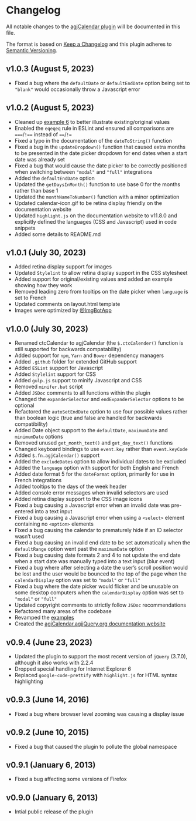 # Changelog

All notable changes to the [agjCalendar plugin](https://github.com/andrewgjohnson/agjCalendar) will be documented in this file.

The format is based on [Keep a Changelog](http://keepachangelog.com/) and this plugin adheres to [Semantic Versioning](http://semver.org/).

## v1.0.3 (August 5, 2023)
 * Fixed a bug where the `defaultDate` or `defaultEndDate` option being set to `"blank"` would occasionally throw a Javascript error

## v1.0.2 (August 5, 2023)
 * Cleaned up [example 6](https://github.com/andrewgjohnson/agjCalendar/blob/master/examples/example6-existing-values.js) to better illustrate existing/original values
 * Enabled the `eqeqeq` rule in ESLint and ensured all comparisons are `===`/`!==` instead of `==`/`!=`
 * Fixed a typo in the documentation of the `dateToString()` function
 * Fixed a bug in the `updateDropdown()` function that caused extra months to be presented in the date picker dropdown for end dates when a start date was already set
 * Fixed a bug that would cause the date picker to be correctly positioned when switching between `"modal"` and `"full"` integrations
 * Added the `defaultEndDate` option
 * Updated the `getDaysInMonth()` function to use base 0 for the months rather than base 1
 * Updated the `monthNameToNumber()` function with a minor optimization
 * Updated calendar-icon.gif to be retina display friendly on the documentation website
 * Updated `highlight.js` on the documentation website to v11.8.0 and explicitly defined the languages (CSS and Javascript) used in code snippets
 * Added some details to README.md

## v1.0.1 (July 30, 2023)
 * Added retina display support for images
 * Updated `Stylelint` to allow retina display support in the CSS stylesheet
 * Added support for original/existing values and added an example showing how they work
 * Removed leading zero from tooltips on the date picker when `language` is set to French
 * Updated comments on layout.html template
 * Images were optimized by [@ImgBotApp](https://github.com/ImgBotApp)

## v1.0.0 (July 30, 2023)
 * Renamed ctcCalendar to agjCalendar (the `$.ctcCalender()` function is still supported for backwards compatability)
 * Added support for `npm`, `Yarn` and `Bower` dependency managers
 * Added `.github` folder for extended GitHub support
 * Added `ESLint` support for Javascript
 * Added `Stylelint` support for CSS
 * Added `gulp.js` support to minify Javascript and CSS 
 * Removed `minifer.bat` script
 * Added `JSDoc` comments to all functions within the plugin
 * Changed the `expanderSelector` and `endExpanderSelector` options to be optional
 * Refactored the `autoSetEndDate` option to use four possible values rather than boolean logic (true and false are handled for backwards compatibility)
 * Added Date object support to the `defaultDate`, `maximumDate` and `minimumDate` options
 * Removed unused `get_month_text()` and `get_day_text()` functions
 * Changed keyboard bindings to use `event.key` rather than `event.keyCode`
 * Added `$.fn.agjCalendar()` support
 * Added the `excludeDates` option to allow individual dates to be excluded
 * Added the `language` option with support for both English and French
 * Added date format 5 for the `dateFormat` option, primarily for use in French integrations
 * Added tooltips to the days of the week header
 * Added console error messages when invalid selectors are used
 * Added retina display support to the CSS image icons
 * Fixed a bug causing a Javascript error when an invalid date was pre-entered into a text input
 * Fixed a bug causing a Javascript error when using a `<select>` element containing no `<option>` elements
 * Fixed a bug causing the calendar to prematurely hide if an ID selector wasn’t used
 * Fixed a bug causing an invalid end date to be set automatically when the `defaultRange` option went past the `maximumDate` option
 * Fixed a bug causing date formats 2 and 4 to not update the end date when a start date was manually typed into a text input (blur event)
 * Fixed a bug where after selecting a date the user’s scroll position would be lost and the user would be bounced to the top of the page when the `calendarDisplay` option was set to `"modal"` or `"full"`
 * Fixed a bug where the date picker would flicker and be unusable on some desktop computers when the `calendarDisplay` option was set to `"modal"` or `"full"`
 * Updated copyright comments to strictly follow `JSDoc` recommendations
 * Refactored many areas of the codebase
 * Revamped the [examples](https://github.com/andrewgjohnson/agjCalendar/tree/master/examples)
 * Created the [agjCalendar.agjjQuery.org documentation website](https://agjcalendar.agjjquery.org/)

## v0.9.4 (June 23, 2023)
 * Updated the plugin to support the most recent version of `jQuery` (3.7.0), although it also works with 2.2.4
 * Dropped special handling for Internet Explorer 6
 * Replaced `google-code-prettify` with `highlight.js` for HTML syntax highlighting

## v0.9.3 (June 14, 2016)
 * Fixed a bug where browser level zooming was causing a display issue

## v0.9.2 (June 10, 2015)
 * Fixed a bug that caused the plugin to pollute the global namespace

## v0.9.1 (January 6, 2013)
 * Fixed a bug affecting some versions of Firefox

## v0.9.0 (January 6, 2013)
 * Intial public release of the plugin
